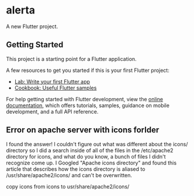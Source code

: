 # alerta

A new Flutter project.

## Getting Started

This project is a starting point for a Flutter application.

A few resources to get you started if this is your first Flutter project:

- [Lab: Write your first Flutter app](https://docs.flutter.dev/get-started/codelab)
- [Cookbook: Useful Flutter samples](https://docs.flutter.dev/cookbook)

For help getting started with Flutter development, view the
[online documentation](https://docs.flutter.dev/), which offers tutorials,
samples, guidance on mobile development, and a full API reference.


## Error on apache server with icons forlder
I found the answer! I couldn't figure out what was different about the icons/ directory so I did a search inside of all of the files in the /etc/apache2 directory for icons, and what do you know, a bunch of files I didn't recognize come up. I Googled "Apache icons directory" and found this article that describes how the icons directory is aliased to /usr/share/apache2/icons/ and can't be overwritten.

copy icons from icons to usr/share/apache2/icons/